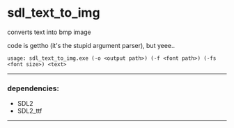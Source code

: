# sdl_text_to_img
converts text into bmp image

code is gettho (it's the stupid argument parser), but yeee..

```
usage: sdl_text_to_img.exe (-o <output path>) (-f <font path>) (-fs <font size>) <text>
```

---
### dependencies:
  - SDL2
  - SDL2_ttf
---
